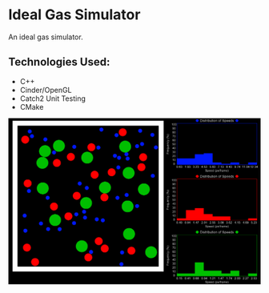 # Ideal Gas Simulator

An ideal gas simulator.

## Technologies Used:
- C++
- Cinder/OpenGL
- Catch2 Unit Testing
- CMake

![img](pic.PNG)
